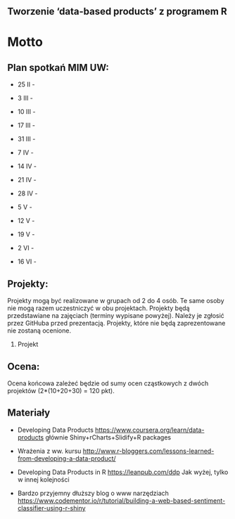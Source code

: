 Tworzenie ‘data-based products’ z programem R
---------------------------------------------

# Motto


Plan spotka&#324; MIM UW:
-------------------------



* 25 II - 
* 3 III - 
* 10 III - 
* 17 III - 
* 31 III - 
* 7 IV - 
* 14 IV - 

* 21 IV - 
* 28 IV - 
* 5 V - 
* 12 V - 
* 19 V - 
* 2 VI - 
* 16 VI - 


Projekty:
---------

Projekty mogą być realizowane w grupach od 2 do 4 osób. Te same osoby nie mogą razem uczestniczyć w obu projektach.
Projekty będą przedstawiane na zajęciach (terminy wypisane powyżej). Należy je zgłosić przez GitHuba przed prezentacją. Projekty, które nie będą zaprezentowane nie zostaną ocenione.

1. Projekt 


Ocena:
------
Ocena ko&#324;cowa zale&#380;e&#263; b&#281;dzie od sumy ocen cz&#261;stkowych z dwóch projektów (2*(10+20+30) = 120 pkt).



Materiały
---------

* Developing Data Products
https://www.coursera.org/learn/data-products
głównie Shiny+rCharts+Slidify+R packages


* Wrażenia z ww. kursu
http://www.r-bloggers.com/lessons-learned-from-developing-a-data-product/

* Developing Data Products in R
https://leanpub.com/ddp
Jak wyżej, tylko w innej kolejności

* Bardzo przyjemny dłuższy blog o www narzędziach
https://www.codementor.io/r/tutorial/building-a-web-based-sentiment-classifier-using-r-shiny


